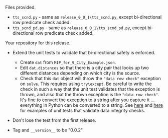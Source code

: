 Files provided.

* `tts_scnd.py` - same as `release_0_0_1\tts_scnd.py`, except bi-directional row predicate 
check added.
* `tts_scnd_pd.py`  - same as `release_0_0_1\tts_scnd_pd.py`, except bi-directional row predicate 
check added.

Your repository for this release.

* Extend the unit tests to validate that bi-directional safety is enforced. 
  * Create
`dat` from `MIP_for_9_City_Example.json`.
  * Edit `dat.distances` so that there is a city pair that looks up two different distances depending on which city is the source. 
  * Check that this `dat` object will throw the `"data row check"` exception on `solve`. This requires using `try\except`.
    Be careful to write the check in such a way that the unit test validates that the exception
    is thrown, and also that the thrown exception is the `"data row check"`. It's fine 
    to convert the exception to a string after you capture it ... everything in Python can be converted
    to a string. See [here](https://github.com/ticdat/tts_netflow_b/blob/master/test_tts_netflow_b/test_tts_netflow_b.py)
    and [here](https://github.com/ticdat/tts_netflow_a/blob/main/test_tts_netflow_a/test_tts_netflow_a.py)
    for examples of unit tests that validate data integrity checks.

* Don't lose the test from the first release.
* Tag and `__version__` to be "0.0.2". 
